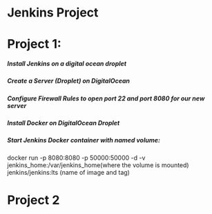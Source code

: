 # Jenkins Project 

# Project 1:
##### Install Jenkins on a digital ocean droplet
##### Create a Server (Droplet) on DigitalOcean
##### Configure Firewall Rules to open port 22 and port 8080 for our new server
##### Install Docker on DigitalOcean Droplet
##### Start Jenkins Docker container with named volume: 
docker run -p 8080:8080 -p 50000:50000 -d 
-v jenkins_home:/var/jenkins_home(where the volume is mounted) jenkins/jenkins:lts (name of image and tag)

# Project 2
